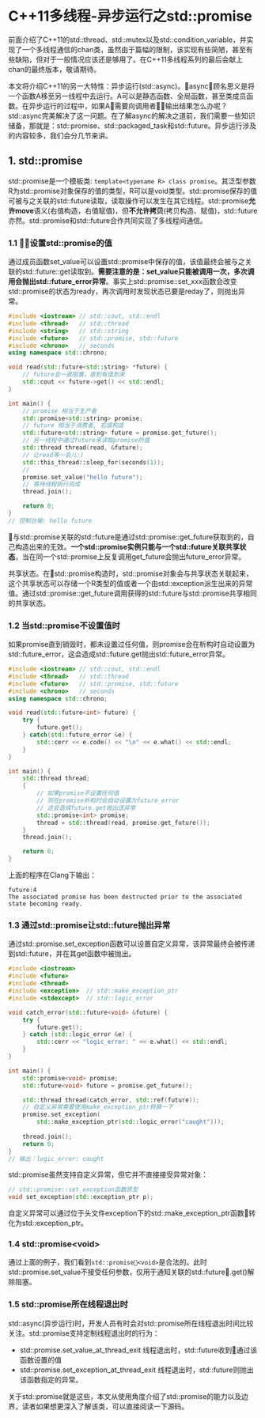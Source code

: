 # C++11多线程-异步运行之std::promise
前面介绍了C++11的std::thread、std::mutex以及std::condition_variable，并实现了一个多线程通信的chan类，虽然由于篇幅的限制，该实现有些简陋，甚至有些缺陷，但对于一般情况应该还是够用了。在C++11多线程系列的最后会献上chan的最终版本，敬请期待。<p>
本文将介绍C++11的另一大特性：异步运行(std::async)。async顾名思义是将一个函数A移至另一线程中去运行。A可以是静态函数、全局函数，甚至类成员函数。在异步运行的过程中，如果A需要向调用者输出结果怎么办呢？std::async完美解决了这一问题。在了解async的解决之道前，我们需要一些知识储备，那就是：std::promise、std::packaged_task和std::future。异步运行涉及的内容较多，我们会分几节来讲。
## 1. std::promise
std::promise是一个模板类: ```template<typename R> class promise```。其泛型参数R为std::promise对象保存的值的类型，R可以是void类型。std::promise保存的值可被与之关联的std::future读取，读取操作可以发生在其它线程。std::promise**允许move**语义(右值构造，右值赋值)，但**不允许拷贝**(拷贝构造、赋值)，std::future亦然。std::promise和std::future合作共同实现了多线程间通信。
### 1.1 设置std::promise的值
通过成员函数set_value可以设置std::promise中保存的值，该值最终会被与之关联的std::future::get读取到。**需要注意的是：set_value只能被调用一次，多次调用会抛出std::future_error异常**。事实上std::promise::set_xxx函数会改变std::promise的状态为ready，再次调用时发现状态已要是reday了，则抛出异常。
```c++
#include <iostream> // std::cout, std::endl
#include <thread>   // std::thread
#include <string>   // std::string
#include <future>   // std::promise, std::future
#include <chrono>   // seconds
using namespace std::chrono;

void read(std::future<std::string> *future) {
    // future会一直阻塞，直到有值到来
    std::cout << future->get() << std::endl;
}

int main() {
    // promise 相当于生产者
    std::promise<std::string> promise;
    // future 相当于消费者, 右值构造
    std::future<std::string> future = promise.get_future();
    // 另一线程中通过future来读取promise的值
    std::thread thread(read, &future);
    // 让read等一会儿:)
    std::this_thread::sleep_for(seconds(1));
    // 
    promise.set_value("hello future");
    // 等待线程执行完成
    thread.join();

    return 0;
}
// 控制台输: hello future
```
与std::promise关联的std::future是通过std::promise::get_future获取到的，自己构造出来的无效。**一个std::promise实例只能与一个std::future关联共享状态**，当在同一个std::promise上反复调用get_future会抛出future_error异常。<p>
共享状态。在std::promise构造时，std::promise对象会与共享状态关联起来，这个共享状态可以存储一个R类型的值或者一个由std::exception派生出来的异常值。通过std::promise::get_future调用获得的std::future与std::promise共享相同的共享状态。
### 1.2 当std::promise不设置值时
如果promise直到销毁时，都未设置过任何值，则promise会在析构时自动设置为std::future_error，这会造成std::future.get抛出std::future_error异常。
```c++
#include <iostream> // std::cout, std::endl
#include <thread>   // std::thread
#include <future>   // std::promise, std::future
#include <chrono>   // seconds
using namespace std::chrono;

void read(std::future<int> future) {
    try {
        future.get();
    } catch(std::future_error &e) {
        std::cerr << e.code() << "\n" << e.what() << std::endl;
    }
}

int main() {
    std::thread thread;
    {
        // 如果promise不设置任何值
        // 则在promise析构时会自动设置为future_error
        // 这会造成future.get抛出该异常
        std::promise<int> promise;
        thread = std::thread(read, promise.get_future());
    }
    thread.join();

    return 0;
}
```
上面的程序在Clang下输出：
```console
future:4
The associated promise has been destructed prior to the associated state becoming ready.
```
### 1.3 通过std::promise让std::future抛出异常
通过std::promise.set_exception函数可以设置自定义异常，该异常最终会被传递到std::future，并在其get函数中被抛出。
```c++
#include <iostream>
#include <future>
#include <thread>
#include <exception>  // std::make_exception_ptr
#include <stdexcept>  // std::logic_error

void catch_error(std::future<void> &future) {
    try {
        future.get();
    } catch (std::logic_error &e) {
        std::cerr << "logic_error: " << e.what() << std::endl;
    }
}

int main() {
    std::promise<void> promise;
    std::future<void> future = promise.get_future();

    std::thread thread(catch_error, std::ref(future));
    // 自定义异常需要使用make_exception_ptr转换一下
    promise.set_exception(
        std::make_exception_ptr(std::logic_error("caught")));
    
    thread.join();
    return 0;
}
// 输出：logic_error: caught
```
std::promise虽然支持自定义异常，但它并不直接接受异常对象：
```c++
// std::promise::set_exception函数原型
void set_exception(std::exception_ptr p);
```
自定义异常可以通过位于头文件exception下的std::make_exception_ptr函数转化为std::exception_ptr。
### 1.4 std::promise\<void\>
通过上面的例子，我们看到```std::promise<void>```是合法的。此时std::promise.set_value不接受任何参数，仅用于通知关联的std::future.get()解除阻塞。

### 1.5 std::promise所在线程退出时
std::async(异步运行)时，开发人员有时会对std::promise所在线程退出时间比较关注。std::promise支持定制线程退出时的行为：
 * std::promise.set_value_at_thread_exit 线程退出时，std::future收到通过该函数设置的值
 * std::promise.set_exception_at_thread_exit 线程退出时，std::future则抛出该函数指定的异常。

关于std::promise就是这些，本文从使用角度介绍了std::promise的能力以及边界，读者如果想更深入了解该类，可以直接阅读一下源码。
